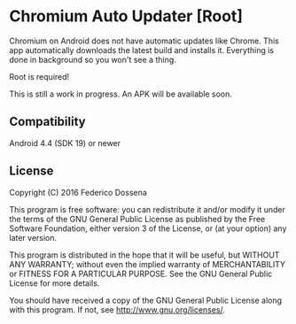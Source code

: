 # Chromium Auto Updater [Root]

Chromium on Android does not have automatic updates like Chrome. This app automatically downloads the latest build and installs it. Everything is done in background so you won't see a thing.

Root is required!

This is still a work in progress. An APK will be available soon.

## Compatibility
Android 4.4 (SDK 19) or newer

## License
Copyright (C) 2016 Federico Dossena

This program is free software: you can redistribute it and/or modify
it under the terms of the GNU General Public License as published by
the Free Software Foundation, either version 3 of the License, or
(at your option) any later version.

This program is distributed in the hope that it will be useful,
but WITHOUT ANY WARRANTY; without even the implied warranty of
MERCHANTABILITY or FITNESS FOR A PARTICULAR PURPOSE.  See the
GNU General Public License for more details.

You should have received a copy of the GNU General Public License
along with this program.  If not, see <http://www.gnu.org/licenses/>.
